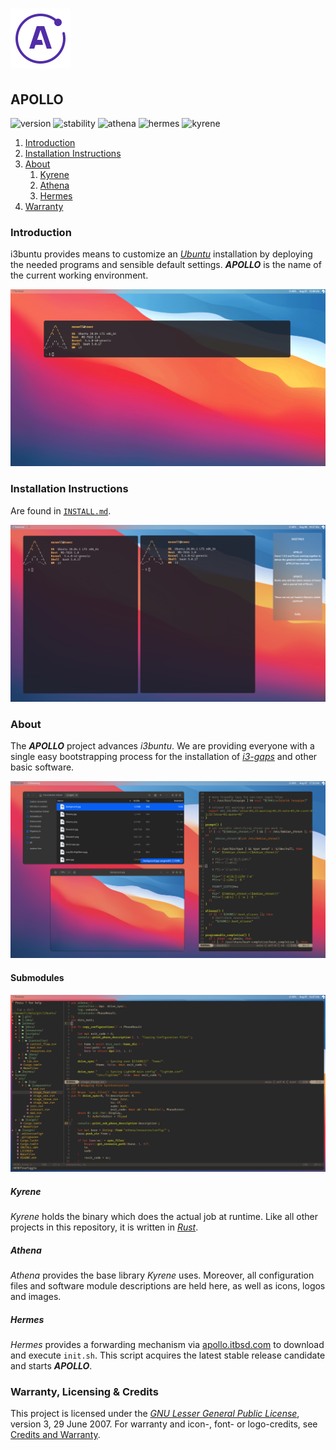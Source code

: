 # ![Apollo Logo](athena/docs/apollo_logo.png)

## APOLLO

![version][version] ![stability][stability] ![athena][version::athena] ![hermes][version::hermes] ![kyrene][version::kyrene]

1. [Introduction](#introduction)
2. [Installation Instructions](./INSTALL.md)
3. [About](#about)
   1. [Kyrene](#kyrene)
   2. [Athena](#athena)
   3. [Hermes](#hermes)
4. [Warranty](#warranty-licensing--credits)

[//]: # (Main README in /)
[//]: # (version 0.3.1)

### Introduction

i3buntu  provides means to customize an [_Ubuntu_](https://ubuntu.com/) installation by deploying the needed programs and sensible default settings. ***APOLLO*** is the name of the current working environment.

![Desktop Theme](athena/docs/desktop_shell.png)

### Installation Instructions

Are found in [`INSTALL.md`](INSTALL.md).

![Notifications](athena/docs/notifications.png)

### About

The ***APOLLO*** project advances _i3buntu_. We are providing everyone with a single easy bootstrapping process for the installation of [_i3-gaps_](https://github.com/Airblader/i3) and other basic software.

![Collage 1](athena/docs/collage_1.png)

#### Submodules

![NeoVim](athena/docs/neovim.png)

##### _Kyrene_

_Kyrene_ holds the binary which does the actual job at runtime. Like all other projects in this repository, it is written in [_Rust_](https://www.rust-lang.org/).

##### _Athena_

_Athena_ provides the base library _Kyrene_ uses. Moreover, all configuration files and software module descriptions are held here, as well as icons, logos and images.

##### _Hermes_

_Hermes_ provides a forwarding mechanism via [apollo.itbsd.com](https://apollo.itbsd.com) to download and execute `init.sh`. This script acquires the latest stable release candidate and starts ***APOLLO***.

### Warranty, Licensing & Credits

This project is licensed under the [_GNU Lesser General Public License_](./LICENSE), version 3, 29 June 2007. For warranty and icon-, font- or logo-credits, see [Credits and Warranty](athena/docs/cws.md).

[//]: # (Links)

[version]: https://img.shields.io/badge/version-v2.3.1-1A1D23.svg
[stability]: https://img.shields.io/badge/stability-stable-FBB444.svg
[version::athena]: https://img.shields.io/badge/athena-v0.2.6-434c5e.svg
[version::hermes]: https://img.shields.io/badge/hermes-v0.1.2-434c5e.svg
[version::kyrene]: https://img.shields.io/badge/kyrene-v0.4.1-5E6A82.svg
